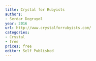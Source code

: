 ```yaml
---
title: Crystal for Rubyists
authors:
- Serdar Dogruyol
year: 2016
url: http://www.crystalforrubyists.com/
categories:
- Crystal
- free
prices: free
editor: Self Published
---
```

